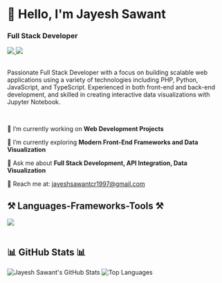 # 👋 Hello, I'm Jayesh Sawant
### Full Stack Developer

<div align="left"> 
  <a href="mailto:jayeshsawantcr1997@gmail.com" target="_blank">
    <img src="https://img.shields.io/badge/Gmail-D14836?style=for-the-badge&logo=gmail&logoColor=white" target="_blank" />
  </a>
  <a href="https://jaysawt.netlify.app/" target="_blank">
    <img src="https://img.shields.io/badge/Portfolio-00C853?style=for-the-badge&logo=readthedocs&logoColor=white" target="_blank" />
  </a>
</div>

<br>

Passionate Full Stack Developer with a focus on building scalable web applications using a variety of technologies including PHP, Python, JavaScript, and TypeScript. Experienced in both front-end and back-end development, and skilled in creating interactive data visualizations with Jupyter Notebook.

<br>

<div align="left">
 
 🔭 I’m currently working on **Web Development Projects**

 🌱 I’m currently exploring **Modern Front-End Frameworks and Data Visualization**

💬 Ask me about **Full Stack Development, API Integration, Data Visualization**

📧 Reach me at: jayeshsawantcr1997@gmail.com

</div>

## ⚒️ Languages-Frameworks-Tools ⚒️
<div align="left">
    <img src="https://skillicons.dev/icons?i=php,python,js,ts,html,css,github,git" /><br>
</div>

<br/>

## 📊 GitHub Stats 📊

![Jayesh Sawant's GitHub Stats](https://github-readme-stats.vercel.app/api?username=jaysawt&show_icons=true&theme=radical)
![Top Languages](https://github-readme-stats.vercel.app/api/top-langs/?username=jaysawt&show_icons=true&theme=radical)
